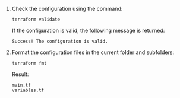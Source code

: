 1. Check the configuration using the command:
   ```
   terraform validate
   ```

   If the configuration is valid, the following message is returned:

   ```
   Success! The configuration is valid.
   ```

1. Format the configuration files in the current folder and subfolders:
   ```
   terraform fmt
   ```

   Result:
   ```
   main.tf
   variables.tf
   ```
